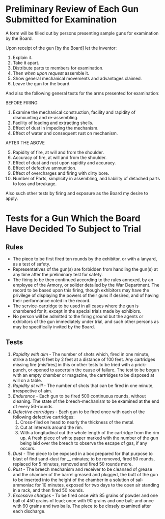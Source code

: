 # Preliminary Review of Each Gun Submitted for Examination

A form will be filled out by persons presenting sample guns for examination by the Board.

Upon receipt of the gun [by the Board] let the inventor:
1. Explain it.
2. Take it apart.
3. Distribute parts to members for examination.
4. Then *when upon request* assemble it.
5. Show general mechanical movements and advantages claimed.
6. Leave the gun for the board.

And also the following general tests for the arms presented for examination:

BEFORE FIRING

1) Examine the mechanical construction, facility and rapidity of dismounting and re-assembling.
2) Facility of loading and extracting shells.
3) Effect of dust in impeding the mechanism.
4) Effect of water and consequent rust on mechanism.

AFTER THE ABOVE

5) Rapidity of fire, at will and from the shoulder.
6) Accuracy of fire, at will and from the shoulder.
7) Effect of dust and rust upon rapidity and accuracy.
8) Effect of defective ammunition.
9) Effect of overcharges and firing with dirty bore.
10) Number of Parts, simplicity in assembling, and liability of detached parts to loss and breakage.

Also such other tests by firing and exposure as the Board my desire to apply.

# Tests for a Gun Which the Board Have Decided To Subject to Trial

## Rules
* The piece to be first fired ten rounds by the exhibitor, or with a lanyard, as a test of safety.
* Representatives of the gun(s) are forbidden from handling the gun(s) at any time after the preliminary test for safety.
* The firing to be then continued according to the rules annexed, by an employee of the Armory, or solider detailed by the War Department. The record to be based upon this firing, though exhibitors may have the privilege of displaying the powers of their guns if desired, and of having their performance noted in the record.
* The service-cartridge to be used in all cases where the gun is chambered for it, except in the special trials made by exhibiors.
* No person will be admitted to the firing ground but the agents or exhibitors of the gun immediately under trial, and such other persons as may be specifically invited by the Board.

## Tests
1. *Rapidity with aim* - The number of shots which, fired in one minute, strike a target 6 feet by 2 feet at a distance of 100 feet. Any cartridges missing fire [misfires] in this or other tests to be tried with a prick-punch, or opened to ascertain the cause of failure. The test to be begun with an empty chamber or magazine, the cartridges to be disposed at will on a table.
2. *Rapidity at will* - The number of shots that can be fired in one minute, irrespective of aim.
3. *Endurance* - Each gun to be fired 500 continuous rounds, without cleaning. The state of the breech-mechanism to be examined at the end of every 50-rounds.
4. *Defective cartridges* - Each gun to be fired once with each of the following defective cartridges:
   1. Cross-filed on head to nearly the thickness of the metal.
   2. Cut at intervals around the rim.
   3. With a longitudinal cut the whole length of the cartridge from the rim up. A fresh piece of white paper marked with the number of the gun being laid over the breech to observe the escape of gas, if any occurs.
5. *Dust* - The piece to be exposed in a box prepared for that purpose to blast of find sand-dust for __ minutes; to be removed, fired 50 rounds, replaced for 5 minutes, removed and fired 50 rounds more.
6. *Rust* - The breech mechanism and receiver to be cleansed of grease and the chamber of the barrel greased and plugged, the butt of the gun to be inserted into the height of the chamber in a solution of sal-ammoniac for 10 minutes, exposed for two days to the open air standing in a rack, and then fired 50 rounds.
7. *Excessive charges* - To be fired once with 85 grains of powder and one ball of 450 grains of lead; once with 90 grains and one ball; and once with 90 grains and two balls. The piece to be closely examined after each discharge.
